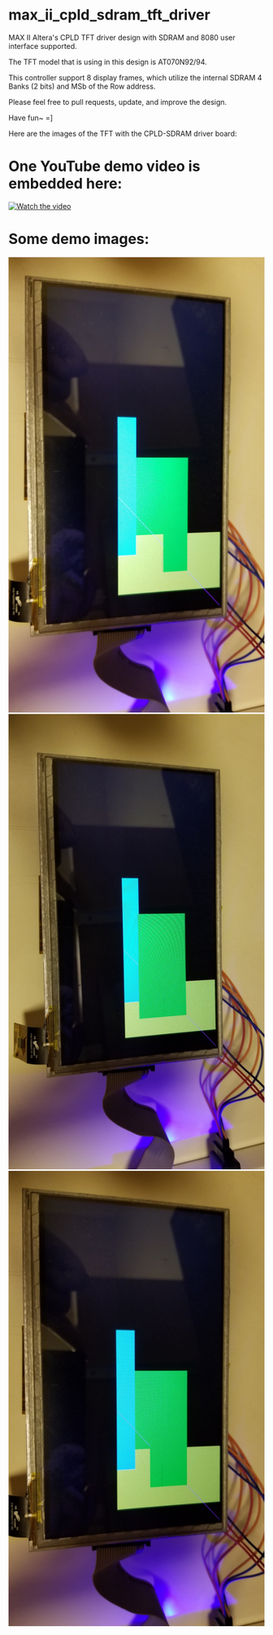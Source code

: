 # max_ii_cpld_sdram_tft_driver

MAX II Altera's CPLD TFT driver design with SDRAM and 8080 user interface supported.

The TFT model that is using in this design is AT070N92/94.

This controller support 8 display frames, which utilize the internal SDRAM 4 Banks (2 bits) and MSb of the Row address.

Please feel free to pull requests, update, and improve the design.

Have fun~ =]

Here are the images of the TFT with the CPLD-SDRAM driver board:

# One YouTube demo video is embedded here:
[![Watch the video](https://img.youtube.com/vi/kqaz-9eUTyE/0.jpg)](https://youtu.be/kqaz-9eUTyE)

# Some demo images:
![Alt text](CPLD_SDRAM_IMG/cpld_sdram_tft_img1.jpg?raw=true "Title")
![Alt text](CPLD_SDRAM_IMG/cpld_sdram_tft_img2.jpg?raw=true "Title")
![Alt text](CPLD_SDRAM_IMG/cpld_sdram_tft_img3.jpg?raw=true "Title")


